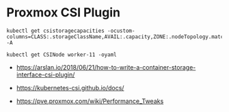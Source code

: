 # Proxmox CSI Plugin

```shell
kubectl get csistoragecapacities -ocustom-columns=CLASS:.storageClassName,AVAIL:.capacity,ZONE:.nodeTopology.matchLabels -A
```

```shell
kubectl get CSINode worker-11 -oyaml
```

* https://arslan.io/2018/06/21/how-to-write-a-container-storage-interface-csi-plugin/
* https://kubernetes-csi.github.io/docs/

* https://pve.proxmox.com/wiki/Performance_Tweaks
